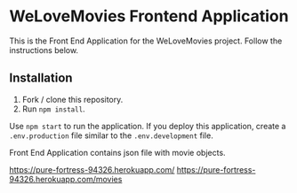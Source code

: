 # WeLoveMovies Frontend Application

This is the Front End Application for the WeLoveMovies project. Follow the instructions below.

## Installation

1. Fork / clone this repository.
1. Run `npm install`.

Use `npm start` to run the application. If you deploy this application, create a `.env.production` file similar to the `.env.development` file.

Front End Application
contains json file with movie objects.

https://pure-fortress-94326.herokuapp.com/
https://pure-fortress-94326.herokuapp.com/movies
